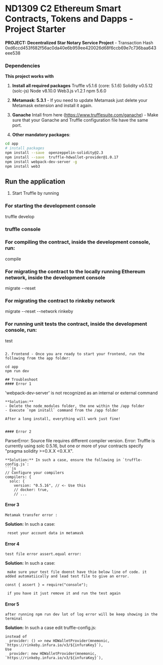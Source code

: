 # ND1309 C2 Ethereum Smart Contracts, Tokens and Dapps - Project Starter 
**PROJECT: Decentralized Star Notary Service Project** - 
Transaction Hash
0xd6ccd453f682f56ac0da40e6b959ee420026d68f6ccb69e7c736baa643eee538


### Dependencies
**This project works with**
1. **Install all required packages**
Truffle v5.1.6 (core: 5.1.6)
Solidity v0.5.12 (solc-js)
Node v8.10.0
Web3.js v1.2.1 
npm 5.6.0


2. **Metamask: 5.3.1** - If you need to update Metamask just delete your Metamask extension and install it again.


3. **Ganache** 
Intall from here (https://www.trufflesuite.com/ganache) - Make sure that your Ganache and Truffle configuration file have the same port.


4. **Other mandatory packages**:
```bash
cd app
# install packages
npm install --save  openzeppelin-solidity@2.3
npm install --save  truffle-hdwallet-provider@1.0.17
npm install webpack-dev-server -g
npm install web3
```


## Run the application
1. Start Truffle by running


### For starting the development console
truffle develop
### truffle console

### For compiling the contract, inside the development console, run:
compile

### For migrating the contract to the locally running Ethereum network, inside the development console
migrate --reset

### For migrating the contract to rinkeby network
migrate --reset --network rinkeby

### For running unit tests the contract, inside the development console, run:
test
```

2. Frontend - Once you are ready to start your frontend, run the following from the app folder:

cd app
npm run dev

## Troubleshoot
#### Error 1 
```
'webpack-dev-server' is not recognized as an internal or external command
```
**Solution:**
- Delete the node_modules folder, the one within the /app folder
- Execute `npm install` command from the /app folder

After a long install, everything will work just fine!


#### Error 2
```
ParserError: Source file requires different compiler version. 
Error: Truffle is currently using solc 0.5.16, but one or more of your contracts specify "pragma solidity >=0.X.X <0.X.X".
```
**Solution:** In such a case, ensure the following in `truffle-config.js`:
```js
// Configure your compilers  
compilers: {    
  solc: {      
    version: "0.5.16", // <- Use this        
    // docker: true,
    // ...
```

#### Error 3
```
Metamak transfer error : 
```
**Solution:** In such a case:
```
 reset your account data in metamask
```

#### Error 4
```
test file error assert.equal error: 
```
**Solution:** In such a case:
```
 make sure your test file doenst have thie below line of code. it added automatiically and lead test file to give an error.

const { assert } = require("console");

 if you have it just remove it and run the test again
```

#### Error 5
```
after running npm run dev lot of log error will be keep showing in the terminal 
```
**Solution:** In such a case edit truffle-config.js:
```
instead of 
  provider: () => new HDWalletProvider(mnemonic, `https://rinkeby.infura.io/v3/${infuraKey}`),
Use
  provider: new HDWalletProvider(mnemonic, `https://rinkeby.infura.io/v3/${infuraKey}`), 
```
